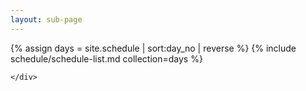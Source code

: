 ```yaml
---
layout: sub-page
---
```


<section id="schedule" class="main-content text-center">
	<div class="container">

{% assign days = site.schedule | sort:day_no | reverse  %}
{% include schedule/schedule-list.md collection=days %}

	</div>
</section>

